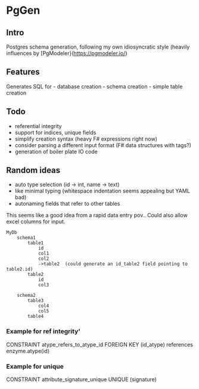 # PgGen

## Intro
Postgres schema generation, following my own idiosyncratic style (heavily influences by [PgModeler}(https://pgmodeler.io/)

## Features

Generates SQL for
    - database creation
    - schema creation
    - simple table creation

## Todo

- referential integrity
- support for indices, unique fields
- simplify creation syntax (heavy F# expressions right now)
- consider parsing a different input format (F# data structures with tags?)
- generation of boiler plate IO code

## Random ideas
- auto type selection (id -> int,  name -> text)
- like minimal typing (whitespace indentation seems appealing but YAML bad)
- autonaming fields that refer to other tables

This seems like a good idea from a rapid data entry pov..  Could also allow excel columns for input. 
```
MyDb
    schema1
        table1
            id
            col1
            col2
            ->table2  (could generate an id_table2 field pointing to table2.id)
        table2
            id
            col3

    schema2
        table3
            col4
            col5
        table4
```


### Example for ref integrity'

CONSTRAINT atype_refers_to_atype_id FOREIGN KEY (id_atype) references enzyme.atype(id)

### Example for unique

CONSTRAINT attribute_signature_unique UNIQUE (signature)
